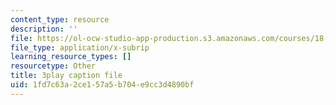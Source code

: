 ```yaml
---
content_type: resource
description: ''
file: https://ol-ocw-studio-app-production.s3.amazonaws.com/courses/18-01sc-single-variable-calculus-fall-2010/1fd7c63a2ce157a5b704e9cc3d4890bf_7EKztFcTiUU.vtt
file_type: application/x-subrip
learning_resource_types: []
resourcetype: Other
title: 3play caption file
uid: 1fd7c63a-2ce1-57a5-b704-e9cc3d4890bf
---
```

